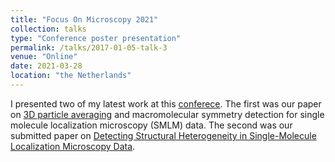 ```yaml
---
title: "Focus On Microscopy 2021"
collection: talks
type: "Conference poster presentation"
permalink: /talks/2017-01-05-talk-3
venue: "Online"
date: 2021-03-28
location: "the Netherlands"
---
```


I presented two of my latest work at this [conferece](http://www.focusonmicroscopy.org/). The first was our paper on [3D particle averaging](http://www.focusonmicroscopy.org/2021/PDF/1016_Heydarian.pdf) and macromolecular symmetry detection for single molecule localization microscopy (SMLM) data. The second was our submitted paper on [Detecting Structural Heterogeneity in Single-Molecule Localization Microscopy Data](http://www.focusonmicroscopy.org/2021/PDF/1015_Huijben.pdf).


